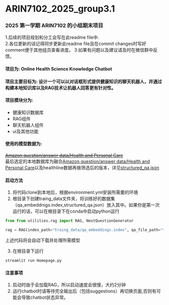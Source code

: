 # ARIN7102_2025_group3.1
### 2025 第一学期 ARIN7102 的小组期末项目
1.后续的项目规划和分工会写在此readme file中.       
2.各位更新的话记得同步更新此readme file且在commit changes时写好comment便于其他组员查看进度。 
3.如果有问题以及建议请及时在微信群中反馈。       

#### 项目为: Online Health Science Knowledge Chatbot
#### 项目主要目标为: 设计一个可以以对话框形式提供健康知识的聊天机器人，并通过构建本地知识库以及RAG技术让机器人回答更有针对性。      
#### 项目模块分为:     
* 健康知识数据库     
* RAG组件    
* 聊天机器人组件     
* ui及其他功能

#### 使用的模型数据为:
~~[Amazon question/answer data/Health and Personal Care](https://mcauleylab.ucsd.edu/public_datasets/data/amazon/qa/icdm/QA_Health_and_Personal_Care.json.gz)~~       
最后选定的本地数据库为融合[Amazon question/answer data/Health and Personal Care](https://mcauleylab.ucsd.edu/public_datasets/data/amazon/qa/icdm/QA_Health_and_Personal_Care.json.gz)以及healthline数据再做筛选后的版本，详见[structured_qa.json](https://github.com/LIUUUUUZ/ARIN7102_2025_group3.1/blob/main/utilities/structured_qa.json)

#### 启动方法
1. 将代码clone到本地后，根据environment.yml安装所需要的环境
2. 根目录下创建traing_data文件夹，将训练好的数据集（qa_embeddnigs.index,structured_qa.json）放入其中。如果你是第一次运行的话，可以在根目录下在conda中启动python运行
```python
from from utilities.rag import RAG, NextQuestionGenerator

rag = RAG(index_path="traing_data/qa_embeddings.index", qa_file_path="traing_data/structured_qa.json", top_k=3, min_similarity=0.75)
```
上述代码将会自动下载并处理所需模型

3. 在根目录下运行
```python
streamlit run Homepage.py
```

#### 注意事项
1. 启动时由于会加载RAG，所以启动速度会很慢，大约2分钟
2. 运行chatbot时请等待完全输出后（包括suggestions）再切换页面,否则有可能会导致chatbot状态异常。